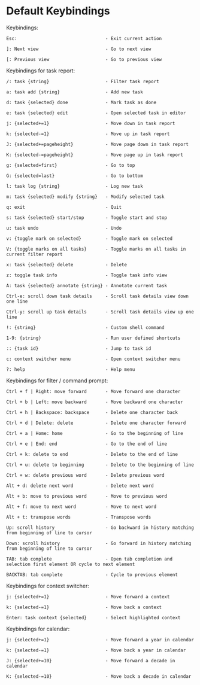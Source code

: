 # Default Keybindings

Keybindings:

    Esc:                                 - Exit current action

    ]: Next view                         - Go to next view

    [: Previous view                     - Go to previous view


Keybindings for task report:

    /: task {string}                     - Filter task report

    a: task add {string}                 - Add new task

    d: task {selected} done              - Mark task as done

    e: task {selected} edit              - Open selected task in editor

    j: {selected+=1}                     - Move down in task report

    k: {selected-=1}                     - Move up in task report

    J: {selected+=pageheight}            - Move page down in task report

    K: {selected-=pageheight}            - Move page up in task report

    g: {selected=first}                  - Go to top

    G: {selected=last}                   - Go to bottom

    l: task log {string}                 - Log new task

    m: task {selected} modify {string}   - Modify selected task

    q: exit                              - Quit

    s: task {selected} start/stop        - Toggle start and stop

    u: task undo                         - Undo

    v: {toggle mark on selected}         - Toggle mark on selected

    V: {toggle marks on all tasks}       - Toggle marks on all tasks in current filter report

    x: task {selected} delete            - Delete

    z: toggle task info                  - Toggle task info view

    A: task {selected} annotate {string} - Annotate current task

    Ctrl-e: scroll down task details     - Scroll task details view down one line

    Ctrl-y: scroll up task details       - Scroll task details view up one line

    !: {string}                          - Custom shell command

    1-9: {string}                        - Run user defined shortcuts

    :: {task id}                         - Jump to task id

    c: context switcher menu             - Open context switcher menu

    ?: help                              - Help menu

Keybindings for filter / command prompt:

    Ctrl + f | Right: move forward       - Move forward one character

    Ctrl + b | Left: move backward       - Move backward one character

    Ctrl + h | Backspace: backspace      - Delete one character back

    Ctrl + d | Delete: delete            - Delete one character forward

    Ctrl + a | Home: home                - Go to the beginning of line

    Ctrl + e | End: end                  - Go to the end of line

    Ctrl + k: delete to end              - Delete to the end of line

    Ctrl + u: delete to beginning        - Delete to the beginning of line

    Ctrl + w: delete previous word       - Delete previous word

    Alt + d: delete next word            - Delete next word

    Alt + b: move to previous word       - Move to previous word

    Alt + f: move to next word           - Move to next word

    Alt + t: transpose words             - Transpose words

    Up: scroll history                   - Go backward in history matching from beginning of line to cursor

    Down: scroll history                 - Go forward in history matching from beginning of line to cursor

    TAB: tab complete                    - Open tab completion and selection first element OR cycle to next element

    BACKTAB: tab complete                - Cycle to previous element


Keybindings for context switcher:

    j: {selected+=1}                     - Move forward a context

    k: {selected-=1}                     - Move back a context

    Enter: task context {selected}       - Select highlighted context


Keybindings for calendar:

    j: {selected+=1}                     - Move forward a year in calendar

    k: {selected-=1}                     - Move back a year in calendar

    J: {selected+=10}                    - Move forward a decade in calendar

    K: {selected-=10}                    - Move back a decade in calendar
